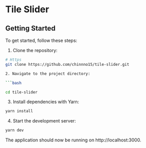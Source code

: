 # Tile Slider 


## Getting Started

To get started, follow these steps:

1. Clone the repository:

```bash
# Https
git clone https://github.com/chinnno15/tile-slider.git

2. Navigate to the project directory:

```bash

cd tile-slider 
```

3. Install dependencies with Yarn:

```bash
yarn install
```

4. Start the development server:

```bash
yarn dev
```

The application should now be running on http://localhost:3000.

